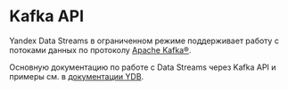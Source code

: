# Kafka API
Yandex Data Streams в ограниченном режиме поддерживает работу с потоками данных по протоколу [Apache Kafka®](https://kafka.apache.org/). 

Основную документацию по работе с Data Streams через Kafka API и примеры см. в [документации YDB](https://ydb.tech/ru/docs/reference/kafka-api).
